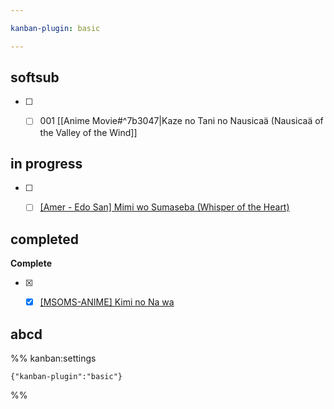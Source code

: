 ```yaml
---

kanban-plugin: basic

---
```


## softsub

- [ ] - [ ] 001 [[Anime Movie#^7b3047|Kaze no Tani no Nausicaä (Nausicaä of the Valley of the Wind]]


## in progress

- [ ] - [ ]  [[Amer - Edo San] Mimi wo Sumaseba (Whisper of the Heart)](https://nyaa.iss.ink/view/861958)


## completed

**Complete**
- [x] - [x] [[MSOMS-ANIME] Kimi no Na wa](https://nyaa.iss.ink/view/975200)


## abcd





%% kanban:settings
```
{"kanban-plugin":"basic"}
```
%%